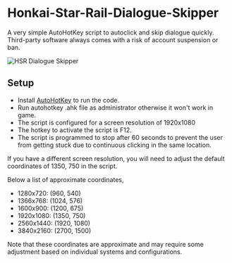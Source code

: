 # Honkai-Star-Rail-Dialogue-Skipper

A very simple AutoHotKey script to autoclick and skip dialogue quickly. Third-party software always comes with a risk of account suspension or ban.

![HSR Dialogue Skipper](HSR%20Dialogue%20Skipper.gif)

## Setup

- Install [AutoHotKey](https://github.com/AutoHotkey/AutoHotkey) to run the code.
- Run autohotkey .ahk file as administrator otherwise it won't work in game. 
- The script is configured for a screen resolution of 1920x1080
- The hotkey to activate the script is F12.
- The script is programmed to stop after 60 seconds to prevent the user from getting stuck due to continuous clicking in the same location.

If you have a different screen resolution, you will need to adjust the default coordinates of 1350, 750 in the script.

Below a list of approximate coordinates,
- 1280x720: (960, 540)
- 1366x768: (1024, 576)
- 1600x900: (1200, 675)
- 1920x1080: (1350, 750)
- 2560x1440: (1920, 1080)
- 3840x2160: (2700, 1500)

Note that these coordinates are approximate and may require some adjustment based on individual systems and configurations.